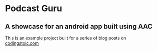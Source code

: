 # Podcast Guru

## A showcase for an android app built using AAC

This is an example project built for a series of blog posts on [codingstoic.com](https://www.codingstoic.com/index.php/2020/01/20/building-a-podcast-app-series-1-mini-in-app-player/)
